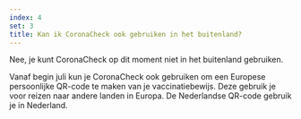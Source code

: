 ```yaml
---
index: 4
set: 3
title: Kan ik CoronaCheck ook gebruiken in het buitenland?
---
```

Nee, je kunt CoronaCheck op dit moment niet in het buitenland gebruiken.

Vanaf begin juli kun je CoronaCheck ook gebruiken om een Europese persoonlijke QR-code te maken van je vaccinatiebewijs. Deze gebruik je voor reizen naar andere landen in Europa. De Nederlandse QR-code gebruik je in Nederland.
